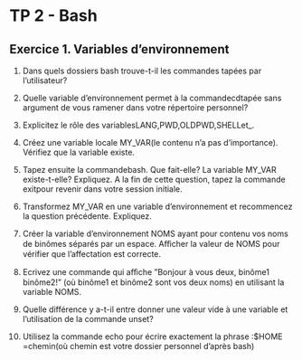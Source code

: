 # TP 2 - Bash

## Exercice 1. Variables d’environnement


1. Dans quels dossiers bash trouve-t-il les commandes tapées par l’utilisateur?
>

2. Quelle variable d’environnement permet à la commandecdtapée sans argument de vous ramener dans votre répertoire personnel?
>

3. Explicitez le rôle des variablesLANG,PWD,OLDPWD,SHELLet_.
>

4. Créez une variable locale MY_VAR(le contenu n’a pas d’importance). Vérifiez que la variable existe.
>

5. Tapez ensuite la commandebash. Que fait-elle? La variable MY_VAR existe-t-elle? Expliquez. A la fin de cette question, tapez la commande exitpour revenir dans votre session initiale.
>

6. Transformez MY_VAR en une variable d’environnement et recommencez la question précédente. Expliquez.
>

7. Créer la variable d’environnement NOMS ayant pour contenu vos noms de binômes séparés par un espace. Aﬀicher la valeur de NOMS pour vérifier que l’affectation est correcte. 
>

8. Ecrivez une commande qui aﬀiche ”Bonjour à vous deux, binôme1 binôme2!” (où binôme1 et binôme2 sont vos deux noms) en utilisant la variable NOMS. 
>

9. Quelle différence y a-t-il entre donner une valeur vide à une variable et l’utilisation de la commande unset?
>

10. Utilisez la commande echo pour écrire exactement la phrase :$HOME =chemin(où chemin est votre dossier personnel d’après bash)
>


